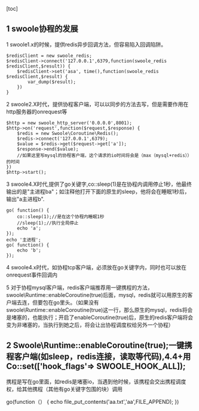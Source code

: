 [toc]

## 1 swoole协程的发展

1 swoole1.x的时候，提供redis异步回调方法，但容易陷入回调陷阱。

```
$redisClient = new swoole_redis;
$redisClient->connect('127.0.0.1',6379,function(swoole_redis $redisClient,$result)) {
	$redisClient->set('asa', time(),function(swoole_redis $redisClient,$result)	{
		var_dump($result);
	})
}
```

2 swoole2.X时代，提供协程客户端，可以以同步的方法去写，但是需要作用在http服务器的onrequest等

```
$http = new swoole_http_server('0.0.0.0',8001);
$http->on('request',function($request,$response) {
	$redis = new Swoole\Coroutine\Redis();
	$redis->connect('127.0.0.1',6379);
	$value = $redis->get($request->get['a']);
	$response->end($value);
	//如果这里写mysql的协程客户端，这个请求的io时间将会是（max（mysql+redis））的时间
})
$http->start();
```

3 swoole4.X时代,提供了go关键字,co::sleep(1)是在协程内调用停止1秒，他最终输出的是"主进程ba"；如注释他打开下面的原生的sleep，他将会在睡眠1秒后，输出"a主进程b".

```
go(	function() {
    co::sleep(1);//是在这个协程内睡眠1秒
	//sleep(1);//执行全局停止
	echo 'a';
});
echo '主进程';
go(	function() {
	echo 'b';
});
```

4 swoole4.x时代，如协程tcp客户端，必须放在go关键字内，同时也可以放在onrequest事件回调内

5 对于协程mysql客户端，redis客户端推荐用一键携程的方法，swoole\Runtime::enableCoroutine(true)后面，mysql，redis就可以用原生的客户端去连，但要包在go里头。（如果没有swoole\Runtime::enableCoroutine(true)这一行，那么原生的mysql，redis将会是堵塞的，也能执行；开启了enableCoroutine(true)后，原生的redis客户端将会变为非堵塞的，当执行到她之后，将会让出协程调度权给另外一个协程）

## 2 Swoole\Runtime::enableCoroutine(true);一键携程客户端(如sleep，redis连接，读取等代码),4.4+用Co::set(['hook_flags'=> SWOOLE_HOOK_ALL]); 

携程是写在go里面，如redis是堵塞io，当遇到他时候，该携程会交出携程调度权，给其他携程（其他有go关键字包围的块）调用

go(function（） {
	echo file_put_contents('aa.txt','aa',FILE_APPEND);
})
